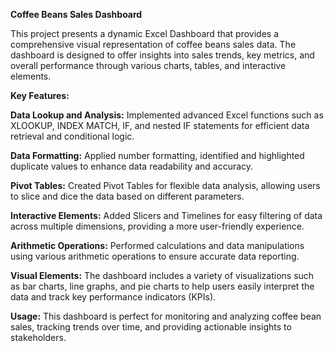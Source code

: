 **Coffee Beans Sales Dashboard**

This project presents a dynamic Excel Dashboard that provides a comprehensive visual representation of coffee beans sales data. The dashboard is designed to offer insights into sales trends, key metrics, and overall performance through various charts, tables, and interactive elements.

**Key Features:**

**Data Lookup and Analysis:** Implemented advanced Excel functions such as XLOOKUP, INDEX MATCH, IF, and nested IF statements for efficient data retrieval and conditional logic.

**Data Formatting:** Applied number formatting, identified and highlighted duplicate values to enhance data readability and accuracy.

**Pivot Tables:** Created Pivot Tables for flexible data analysis, allowing users to slice and dice the data based on different parameters.

**Interactive Elements:** Added Slicers and Timelines for easy filtering of data across multiple dimensions, providing a more user-friendly experience.

**Arithmetic Operations:** Performed calculations and data manipulations using various arithmetic operations to ensure accurate data reporting.

**Visual Elements:** The dashboard includes a variety of visualizations such as bar charts, line graphs, and pie charts to help users easily interpret the data and track key 
performance indicators (KPIs).

**Usage:** This dashboard is perfect for monitoring and analyzing coffee bean sales, tracking trends over time, and providing actionable insights to stakeholders.

